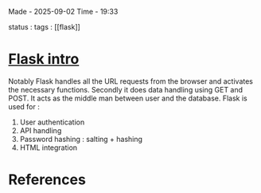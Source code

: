 
Made - 2025-09-02                     Time - 19:33

status :
tags : [[flask]] 

# <u>Flask intro</u>

Notably Flask handles all the URL requests from the browser and activates the necessary functions. 
Secondly it does data handling using GET and POST. It acts as the middle man between user and the database.
Flask is used for :
1) User authentication
2) API handling
3) Password hashing : salting + hashing
4) HTML integration 
 




# References
